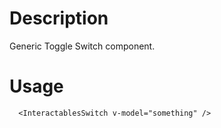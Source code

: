 # Description
Generic Toggle Switch component.

# Usage
```vue
  <InteractablesSwitch v-model="something" />
```